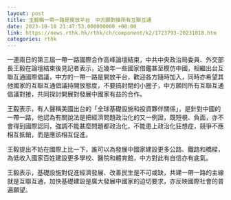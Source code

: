 ```yaml
---
layout: post
title: 王毅稱一帶一路是開放平台　中方願對接所有互聯互通
date: 2023-10-18 21:47:53.000000000 +08:00
link: https://news.rthk.hk/rthk/ch/component/k2/1723793-20231018.htm
categories: rthk
---
```


一連兩日的第三屆一帶一路國際合作高峰論壇結束，中共中央政治局委員、外交部長王毅在論壇結束後見記者表示，近幾年一些國家借鑑甚至模仿中國，相繼出台互聯互通國際倡議，中方的一帶一路是開放平台，歡迎各方隨時加入，同時亦希望其他國家的互聯互通倡議持開放態度，不要搞封閉的小圈子，中方願同所有互聯互通倡議對接，共同探討開展對發展中國家有益的合作。

王毅表示，有人聲稱美國出台的「全球基礎設施和投資夥伴關係」，是針對中國的一帶一路，他認為有關說法是把經濟問題政治化的又一例證，既短視、負面，亦不會得到國際認同，強調不能甚麼問題都政治化，不能患上政治化狂想症，競爭不應相互抵銷，而是應該相互促進。

王毅提出不妨在國際上比一下，誰可以為發展中國家建設更多公路、鐵路和橋樑，為低收入國家百姓建設更多學校、醫院和體育館，中方對此有自信亦有底氣。

王毅表示，基礎設施對促進經濟發展、改善民生是不可或缺，共建一帶一路的主線就是互聯互通，加快基礎建設是廣大發展中國家的迫切要求，亦反映國際社會的普遍願望。
